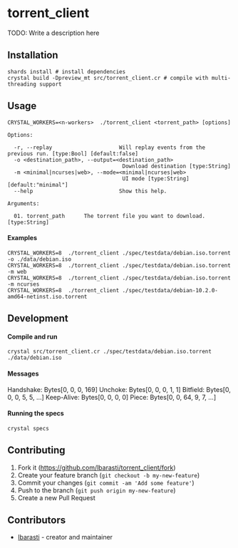 # torrent_client

TODO: Write a description here

## Installation
```
shards install # install dependencies
crystal build -Dpreview_mt src/torrent_client.cr # compile with multi-threading support
```

## Usage
```
CRYSTAL_WORKERS=<n-workers>  ./torrent_client <torrent_path> [options]

Options:

  -r, --replay                     Will replay events from the previous run. [type:Bool] [default:false]
  -o <destination_path>, --output=<destination_path>
                                    Download destination [type:String]
  -m <minimal|ncurses|web>, --mode=<minimal|ncurses|web>
                                    UI mode [type:String] [default:"minimal"]
  --help                           Show this help.

Arguments:

  01. torrent_path      The torrent file you want to download. [type:String]
```

#### Examples
```
CRYSTAL_WORKERS=8  ./torrent_client ./spec/testdata/debian.iso.torrent -o ./data/debian.iso
CRYSTAL_WORKERS=8  ./torrent_client ./spec/testdata/debian.iso.torrent -m web
CRYSTAL_WORKERS=8  ./torrent_client ./spec/testdata/debian.iso.torrent -m ncurses
CRYSTAL_WORKERS=8  ./torrent_client ./spec/testdata/debian-10.2.0-amd64-netinst.iso.torrent
```

## Development
#### Compile and run
```
crystal src/torrent_client.cr ./spec/testdata/debian.iso.torrent ./data/debian.iso
```

#### Messages
Handshake:  Bytes[0, 0, 0, 169]
Unchoke:    Bytes[0, 0, 0,   1, 1]
Bitfield:   Bytes[0, 0, 0,   5, 5, ...]
Keep-Alive: Bytes[0, 0, 0,   0]
Piece:      Bytes[0, 0, 64,  9, 7, ...]

#### Running the specs
```
crystal specs
```

## Contributing

1. Fork it (<https://github.com/lbarasti/torrent_client/fork>)
2. Create your feature branch (`git checkout -b my-new-feature`)
3. Commit your changes (`git commit -am 'Add some feature'`)
4. Push to the branch (`git push origin my-new-feature`)
5. Create a new Pull Request

## Contributors

- [lbarasti](https://github.com/lbarasti) - creator and maintainer
